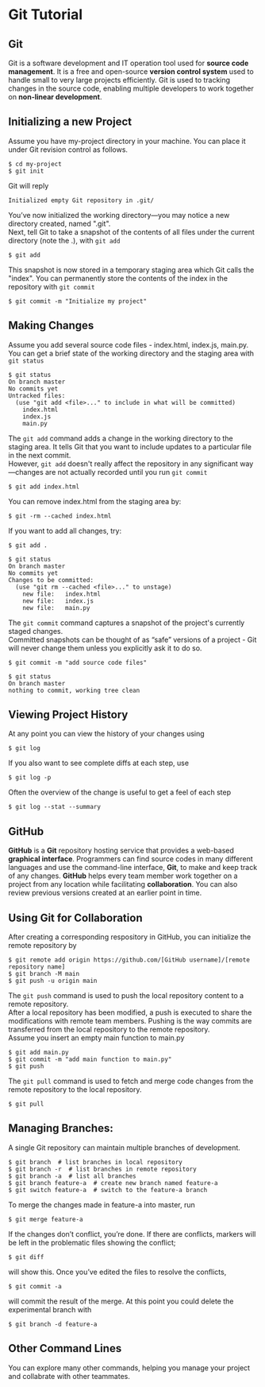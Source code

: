 # Git Tutorial

## Git
Git is a software development and IT operation tool used for **source code management**. It is a free and open-source **version control system** used to handle small to very large projects efficiently. Git is used to tracking changes in the source code, enabling multiple developers to work together on **non-linear development**.

## Initializing a new Project
Assume you have my-project directory in your machine. You can place it under Git revision control as follows.
```shell
$ cd my-project
$ git init
```
Git will reply
```
Initialized empty Git repository in .git/
```
You’ve now initialized the working directory—​you may notice a new directory created, named ".git".\
Next, tell Git to take a snapshot of the contents of all files under the current directory (note the .), with `git add`
```shell
$ git add
```
This snapshot is now stored in a temporary staging area which Git calls the "index". You can permanently store the contents of the index in the repository with `git commit`
```shell
$ git commit -m "Initialize my project"
```

## Making Changes
Assume you add several source code files - index.html, index.js, main.py. You can get a brief state of the working directory and the staging area with `git status`
```shell
$ git status
On branch master
No commits yet
Untracked files:
  (use "git add <file>..." to include in what will be committed)
    index.html
	index.js
    main.py
```
The `git add` command adds a change in the working directory to the staging area. It tells Git that you want to include updates to a particular file in the next commit. \
However, `git add` doesn't really affect the repository in any significant way—changes are not actually recorded until you run `git commit`
```shell
$ git add index.html
```
You can remove index.html from the staging area by:
```shell
$ git -rm --cached index.html
```
If you want to add all changes, try:
```
$ git add .
```
```
$ git status
On branch master
No commits yet
Changes to be committed:
  (use "git rm --cached <file>..." to unstage)
	new file:   index.html
	new file:   index.js
	new file:   main.py
```
The `git commit` command captures a snapshot of the project's currently staged changes. \
Committed snapshots can be thought of as “safe” versions of a project - Git will never change them unless you explicitly ask it to do so.
```shell
$ git commit -m "add source code files"
```
```
$ git status
On branch master
nothing to commit, working tree clean
```

## Viewing Project History
At any point you can view the history of your changes using
```
$ git log
```
If you also want to see complete diffs at each step, use
```
$ git log -p
```
Often the overview of the change is useful to get a feel of each step
```
$ git log --stat --summary
```

## GitHub
**GitHub** is a **Git** repository hosting service that provides a web-based **graphical interface**. Programmers can find source codes in many different languages and use the command-line interface, **Git**, to make and keep track of any changes. **GitHub** helps every team member work together on a project from any location while facilitating **collaboration**. You can also review previous versions created at an earlier point in time.

## Using Git for Collaboration
After creating a corresponding respository in GitHub, you can initialize the remote repository by
```shell
$ git remote add origin https://github.com/[GitHub username]/[remote repository name]
$ git branch -M main
$ git push -u origin main
```
The `git push` command is used to push the local repository content to a remote repository. \
After a local repository has been modified, a push is executed to share the modifications with remote team members. Pushing is the way commits are transferred from the local repository to the remote repository. \
Assume you insert an empty main function to main.py
```shell
$ git add main.py
$ git commit -m "add main function to main.py"
$ git push
```
The `git pull` command is used to fetch and merge code changes from the remote repository to the local repository.
```
$ git pull
```

## Managing Branches:
A single Git repository can maintain multiple branches of development.
```
$ git branch  # list branches in local repository
$ git branch -r  # list branches in remote repository
$ git branch -a  # list all branches
$ git branch feature-a  # create new branch named feature-a
$ git switch feature-a  # switch to the feature-a branch
```
To merge the changes made in feature-a into master, run
```
$ git merge feature-a
```
If the changes don’t conflict, you’re done. If there are conflicts, markers will be left in the problematic files showing the conflict;
```
$ git diff
```
will show this. Once you’ve edited the files to resolve the conflicts,
```
$ git commit -a
```
will commit the result of the merge.
At this point you could delete the experimental branch with
```
$ git branch -d feature-a
```

## Other Command Lines
You can explore many other commands, helping you manage your project and collabrate with other teammates.
